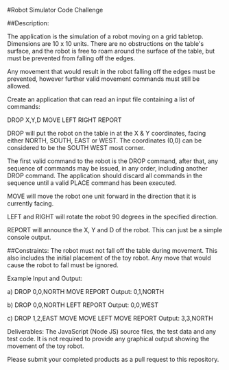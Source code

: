 #Robot Simulator Code Challenge

##Description:

The application is the simulation of a robot moving on a grid tabletop. Dimensions are 10 x 10 units.
There are no obstructions on the table's surface, and the robot is free to roam around the surface of the table, but must be prevented from falling off the edges.

Any movement that would result in the robot falling off the edges must be prevented, however further valid movement commands must still be allowed.

Create an application that can read an input file containing a list of commands:

DROP X,Y,D
MOVE
LEFT
RIGHT
REPORT

DROP will put the robot on the table in at the X & Y coordinates, facing either NORTH, SOUTH, EAST or WEST.
The coordinates (0,0) can be considered to be the SOUTH WEST most corner.

The first valid command to the robot is the DROP command, after that, any sequence of commands may be issued, in any order, including another DROP command. The application should discard all commands in the sequence until a valid PLACE command has been executed.

MOVE will move the robot one unit forward in the direction that it is currently facing.

LEFT and RIGHT will rotate the robot 90 degrees in the specified direction.

REPORT will announce the X, Y and D of the robot. This can just be a simple console output.

##Constraints: 
The robot must not fall off the table during movement. This also includes the initial placement of the toy robot. Any move that would cause the robot to fall must be ignored.

Example Input and Output:

a) DROP 0,0,NORTH MOVE REPORT Output: 0,1,NORTH

b) DROP 0,0,NORTH LEFT REPORT Output: 0,0,WEST

c) DROP 1,2,EAST MOVE MOVE LEFT MOVE REPORT Output: 3,3,NORTH

Deliverables: The JavaScript (Node JS) source files, the test data and any test code.
It is not required to provide any graphical output showing the movement of the toy robot.

Please submit your completed products as a pull request to this repository.
